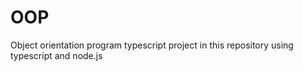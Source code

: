 # OOP
 Object orientation program typescript project in this repository using typescript and node.js
